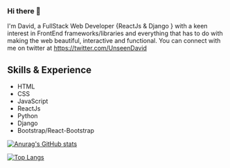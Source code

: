### Hi there 👋

I'm David, a FullStack Web Developer {ReactJs & Django } with a keen interest in FrontEnd frameworks/libraries and everything that has to do with making the web beautiful, interactive and functional. You can connect with me on twitter at https://twitter.com/UnseenDavid

## Skills & Experience
* HTML
* CSS
* JavaScript
* ReactJs
* Python
* Django
* Bootstrap/React-Bootstrap

[![Anurag's GitHub stats](https://github-readme-stats.vercel.app/api?username=ObodoakorDavid)](https://github.com/anuraghazra/github-readme-stats)

[![Top Langs](https://github-readme-stats.vercel.app/api/top-langs/?username=ObodoakorDavid&layout=compact)](https://github.com/anuraghazra/github-readme-stats)

<!--
**ObodoakorDavid/ObodoakorDavid** is a ✨ _special_ ✨ repository because its `README.md` (this file) appears on your GitHub profile.

Here are some ideas to get you started:

- 🔭 I’m currently working on ...
- 🌱 I’m currently learning ...
- 👯 I’m looking to collaborate on ...
- 🤔 I’m looking for help with ...
- 💬 Ask me about ...
- 📫 How to reach me: ...
- 😄 Pronouns: ...
- ⚡ Fun fact: ...
-->
